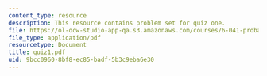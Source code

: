 ```yaml
---
content_type: resource
description: This resource contains problem set for quiz one.
file: https://ol-ocw-studio-app-qa.s3.amazonaws.com/courses/6-041-probabilistic-systems-analysis-and-applied-probability-spring-2006/9bcc09608bf8ec85badf5b3c9eba6e30_quiz1.pdf
file_type: application/pdf
resourcetype: Document
title: quiz1.pdf
uid: 9bcc0960-8bf8-ec85-badf-5b3c9eba6e30
---
```

